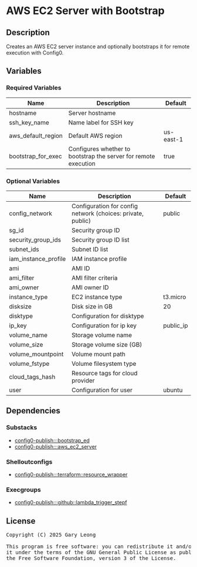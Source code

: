 # AWS EC2 Server with Bootstrap

## Description
Creates an AWS EC2 server instance and optionally bootstraps it for remote execution with Config0.

## Variables

### Required Variables

| Name | Description | Default |
|------|-------------|---------|
| hostname | Server hostname | &nbsp; |
| ssh_key_name | Name label for SSH key | &nbsp; |
| aws_default_region | Default AWS region | us-east-1 |
| bootstrap_for_exec | Configures whether to bootstrap the server for remote execution | true |

### Optional Variables

| Name | Description | Default |
|------|-------------|---------|
| config_network | Configuration for config network (choices: private, public) | public |
| sg_id | Security group ID | &nbsp; |
| security_group_ids | Security group ID list | &nbsp; |
| subnet_ids | Subnet ID list | &nbsp; |
| iam_instance_profile | IAM instance profile | &nbsp; |
| ami | AMI ID | &nbsp; |
| ami_filter | AMI filter criteria | &nbsp; |
| ami_owner | AMI owner ID | &nbsp; |
| instance_type | EC2 instance type | t3.micro |
| disksize | Disk size in GB | 20 |
| disktype | Configuration for disktype | &nbsp; |
| ip_key | Configuration for ip key | public_ip |
| volume_name | Storage volume name | &nbsp; |
| volume_size | Storage volume size (GB) | &nbsp; |
| volume_mountpoint | Volume mount path | &nbsp; |
| volume_fstype | Volume filesystem type | &nbsp; |
| cloud_tags_hash | Resource tags for cloud provider | &nbsp; |
| user | Configuration for user | ubuntu |

## Dependencies

### Substacks
- [config0-publish:::bootstrap_ed](http://config0.http.redirects.s3-website-us-east-1.amazonaws.com/assets/stacks/config0-publish/bootstrap_ed/default)
- [config0-publish:::aws_ec2_server](http://config0.http.redirects.s3-website-us-east-1.amazonaws.com/assets/stacks/config0-publish/aws_ec2_server/default)

### Shelloutconfigs
- [config0-publish:::terraform::resource_wrapper](http://config0.http.redirects.s3-website-us-east-1.amazonaws.com/assets/shelloutconfigs/config0-publish/terraform/resource_wrapper/default)

### Execgroups
- [config0-publish:::github::lambda_trigger_stepf](http://config0.http.redirects.s3-website-us-east-1.amazonaws.com/assets/exec/groups/config0-publish/github/lambda_trigger_stepf/default)

## License
<pre>
Copyright (C) 2025 Gary Leong <gary@config0.com>

This program is free software: you can redistribute it and/or modify
it under the terms of the GNU General Public License as published by
the Free Software Foundation, version 3 of the License.
</pre>